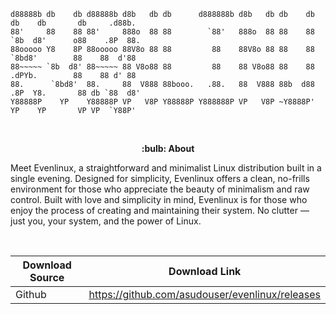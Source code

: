 ```
d88888b db    db d88888b d8b   db db      d888888b d8b   db db    db db    db       db     .d88b.       
88'     88    88 88'     888o  88 88        `88'   888o  88 88    88 `8b  d8'      o88    .8P  88.      
88ooooo Y8    8P 88ooooo 88V8o 88 88         88    88V8o 88 88    88  `8bd8'        88    88  d'88      
88~~~~~ `8b  d8' 88~~~~~ 88 V8o88 88         88    88 V8o88 88    88  .dPYb.        88    88 d' 88      
88.      `8bd8'  88.     88  V888 88booo.   .88.   88  V888 88b  d88 .8P  Y8.       88 db `88  d8'
Y88888P    YP    Y88888P VP   V8P Y88888P Y888888P VP   V8P ~Y8888P' YP    YP       VP VP  `Y88P'                                                                                           
```
<br>


<p align="center"><strong>:bulb: About</strong></p>

Meet Evenlinux, a straightforward and minimalist Linux distribution built in a single evening. Designed for simplicity, 
Evenlinux offers a clean, no-frills environment for those who appreciate the beauty of minimalism and raw control.
Built with love and simplicity in mind, Evenlinux is for those who enjoy the process of creating and maintaining their system. No clutter — just you, your system, and the power of Linux.

<br>

<div align="center">

  | Download Source           | Download Link                                                                                                                                             |
  |----------------|:----------------------------------------------------------------------------------------------------------------------------------------------------------:|
  | Github   | https://github.com/asudouser/evenlinux/releases |

</div>

